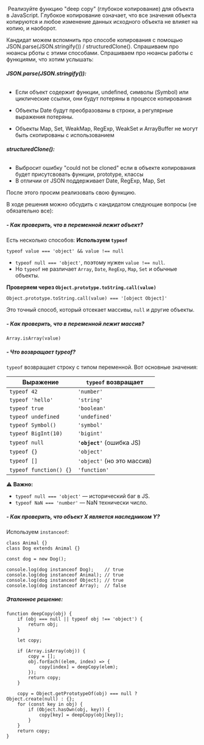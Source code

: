  Реализуйте функцию "deep copy" (глубокое копирование) для объекта в JavaScript. Глубокое копирование означает, что все значения объекта копируются и любое изменение данных исходного объекта не влияет на копию, и наоборот.  
  
Кандидат можем вспомнить про способе копирования с помощью JSON.parse(JSON.stringify()) / structuredClone(). Спрашиваем про нюансы рботы с этими способами. Спрашиваем про нюансы работы с функциями, что хотим услышать:

###### **JSON.parse(JSON.stringify()):**

- Если объект содержит функции, undefined, символы (Symbol) или циклические ссылки, они будут потеряны в процессе копирования
    
- Объекты Date будут преобразованы в строки, а регулярные выражения потеряны.
    
- Объекты Map, Set, WeakMap, RegExp, WeakSet и ArrayBuffer не могут быть скопированы с использованием

###### **structuredClone():**

- Выбросит ошибку "could not be cloned" если в объекте копирования будет присутсвовать функции, prototype, классы
- В отличии от JSON поддерживает Date, RegExp, Map, Set


После этого просим реализовать свою функцию.  
  
В ходе решения можно обсудить с кандидатом следующие вопросы (не обязательно все):

##### - Как проверить, что в переменной лежит объект?
Есть несколько способов:
**Используем `typeof`**
```JS
typeof value === 'object' && value !== null
```
- `typeof null === 'object'`, поэтому нужен `value !== null`.
- Но `typeof` не различает `Array`, `Date`, `RegExp`, `Map`, `Set` и обычные объекты.

**Проверяем через `Object.prototype.toString.call(value)`**
```JS
Object.prototype.toString.call(value) === '[object Object]'
```
Это точный способ, который отсекает массивы, `null` и другие объекты.


##### - Как проверить, что в переменной лежит массив?
```JS
Array.isArray(value)
```


##### - Что возвращает typeof?
`typeof` возвращает строку с типом переменной. Вот основные значения:

|Выражение|`typeof` возвращает|
|---|---|
|`typeof 42`|`'number'`|
|`typeof 'hello'`|`'string'`|
|`typeof true`|`'boolean'`|
|`typeof undefined`|`'undefined'`|
|`typeof Symbol()`|`'symbol'`|
|`typeof BigInt(10)`|`'bigint'`|
|`typeof null`|**`'object'`** (ошибка JS)|
|`typeof {}`|`'object'`|
|`typeof []`|`'object'` (но это массив)|
|`typeof function() {}`|`'function'`|

⚠️ **Важно:**

- `typeof null === 'object'` — исторический баг в JS.
- `typeof NaN === 'number'` — NaN технически число.


##### - Как проверить, что объект X является наследником Y?
Используем `instanceof`:
```JS
class Animal {}
class Dog extends Animal {}

const dog = new Dog();

console.log(dog instanceof Dog);    // true
console.log(dog instanceof Animal); // true
console.log(dog instanceof Object); // true
console.log(dog instanceof Array);  // false

```

##### Эталонное решение:

```JS
function deepCopy(obj) {
    if (obj === null || typeof obj !== 'object') {
        return obj;
    }
 
    let copy;
 
    if (Array.isArray(obj)) {
        copy = [];
        obj.forEach((elem, index) => {
            copy[index] = deepCopy(elem);
        });
        return copy;
    }
 
    copy = Object.getPrototypeOf(obj) === null ?    Object.create(null) : {};
    for (const key in obj) {
        if (Object.hasOwn(obj, key)) {
            copy[key] = deepCopy(obj[key]);
        }
    }
    return copy;
}
```

